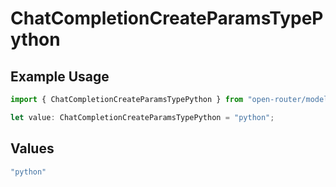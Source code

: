 # ChatCompletionCreateParamsTypePython

## Example Usage

```typescript
import { ChatCompletionCreateParamsTypePython } from "open-router/models";

let value: ChatCompletionCreateParamsTypePython = "python";
```

## Values

```typescript
"python"
```